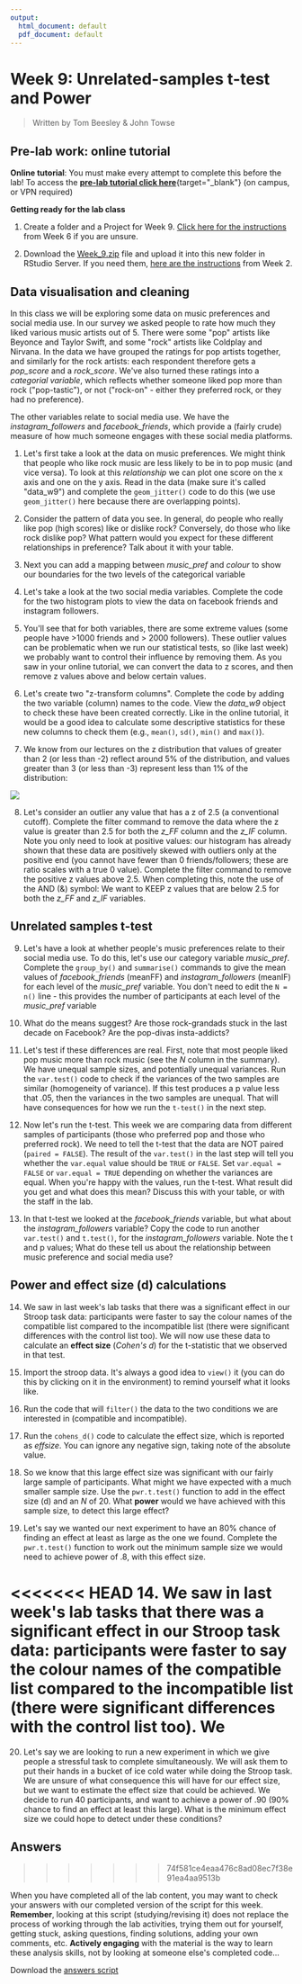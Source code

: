 ```yaml
---
output:
  html_document: default
  pdf_document: default
---
```





# Week 9: Unrelated-samples t-test and Power

> Written by Tom Beesley & John Towse

## Pre-lab work: online tutorial

**Online tutorial**: You must make every attempt to complete this before the lab! To access the [**pre-lab tutorial click here**](https://ma-rconnect.lancs.ac.uk/Week_9_LabPrep){target="_blank"} (on campus, or VPN required)

**Getting ready for the lab class** 

1. Create a folder and a Project for Week 9. [Click here for the instructions](#creating_project) from Week 6 if you are unsure.

2. Download the [Week_9.zip](files/Week_9/Week_9.zip) file and upload it into this new folder in RStudio Server. If you need them, [here are the instructions](#uploading_zip) from Week 2.

## Data visualisation and cleaning

In this class we will be exploring some data on music preferences and social media use. In our survey we asked people to rate how much they liked various music artists out of 5. There were some "pop" artists like Beyonce and Taylor Swift, and some "rock" artists like Coldplay and Nirvana. In the data we have grouped the ratings for pop artists together, and similarly for the rock artists: each respondent therefore gets a *pop_score* and a *rock_score*. We've also turned these ratings into a *categorial variable*, which reflects whether someone liked pop more than rock ("pop-tastic"), or not ("rock-on" - either they preferred rock, or they had no preference).

The other variables relate to social media use. We have the *instagram_followers*  and *facebook_friends*, which provide a (fairly crude) measure of how much someone engages with these social media platforms. 

1. Let's first take a look at the data on music preferences. We might think that people who like rock music are less likely to be in to pop music (and vice versa). To look at this *relationship* we can plot one score on the x axis and one on the y axis. Read in the data (make sure it's called "data_w9") and complete the `geom_jitter()` code to do this (we use `geom_jitter()` here because there are overlapping points). 

2. Consider the pattern of data you see. In general, do people who really like pop (high scores) like or dislike rock? Conversely, do those who like rock dislike pop? What pattern would you expect for these different relationships in preference? Talk about it with your table.

3. Next you can add a mapping between *music_pref* and *colour* to show our boundaries for the two levels of the categorical variable

4. Let's take a look at the two social media variables. Complete the code for the two histogram plots to view the data on facebook friends and instagram followers.

5. You'll see that for both variables, there are some extreme values (some people have >1000 friends and > 2000 followers). These outlier values can be problematic when we run our statistical tests, so (like last week) we probably want to control their influence by removing them. As you saw in your online tutorial, we can convert the data to z scores, and then remove z values above and below certain values.

6. Let's create two "z-transform columns". Complete the code by adding the two variable (column) names to the code. View the *data_w9* object to check these have been created correctly. Like in the online tutorial, it would be a good idea to calculate some descriptive statistics for these new columns to check them (e.g., `mean()`, `sd()`, `min()` and `max()`).

7. We know from our lectures on the z distribution that values of greater than 2 (or less than -2) reflect around 5% of the distribution, and values greater than 3 (or less than -3) represent less than 1% of the distribution:

![](files/Week_9/z_score_figure.png)

8. Let's consider an outlier any value that has a z of 2.5 (a conventional cutoff). Complete the filter command to remove the data where the z value is greater than 2.5 for both the *z_FF* column and the *z_IF* column. Note you only need to look at positive values: our histogram has already shown that these data are positively skewed with outliers only at the positive end (you cannot have fewer than 0 friends/followers; these are ratio scales with a true 0 value). Complete the filter command to remove the positive z values above 2.5. When completing this, note the use of the AND (&) symbol: We want to KEEP z values that are below 2.5 for both the *z_FF* and *z_IF* variables. 

## Unrelated samples t-test

9.  Let's have a look at whether people's music preferences relate to their social media use. To do this, let's use our category variable *music_pref*. Complete the `group_by()` and `summarise()` commands to give the mean values of *facebook_friends* (meanFF) and *instagram_followers* (meanIF) for each level of the *music_pref* variable.  You don't need to edit the `N = n()` line - this provides the number of participants at each level of the *music_pref* variable

10. What do the means suggest? Are those rock-grandads stuck in the last decade on Facebook? Are the pop-divas insta-addicts? 

11. Let's test if these differences are real. First, note that most people liked pop music more than rock music (see the *N* column in the summary). We have unequal sample sizes, and potentially unequal variances. Run the `var.test()` code to check if the variances of the two samples are similar (homogeneity of variance). If this test produces a p value less that .05, then the variances in the two samples are unequal. That will have consequences for how we run the `t-test()` in the next step. 

12. Now let's run the t-test. This week we are comparing data from different samples of participants (those who preferred pop and those who preferred rock). We need to tell the t-test that the data are NOT paired (`paired = FALSE`). The result of the `var.test()` in the last step will tell you whether the `var.equal` value should be `TRUE` or `FALSE`.  Set `var.equal = FALSE` or `var.equal = TRUE` depending on whether the variances are equal. When you're happy with the values, run the t-test. What result did you get and what does this mean? Discuss this with your table, or with the staff in the lab.

13. In that t-test we looked at the *facebook_friends* variable, but what about the *instagram_followers* variable? Copy the code to run another `var.test()` and `t.test()`, for the *instagram_followers* variable. Note the t and p values; What do these tell us about the relationship between music preference and social media use?

## Power and effect size (d) calculations

14. We saw in last week's lab tasks that there was a significant effect in our Stroop task data: participants were faster to say the colour names of the compatible list compared to the incompatible list (there were significant differences with the control list too). We will now use these data to calculate an **effect size** (*Cohen's d*) for the t-statistic that we observed in that test. 

15. Import the stroop data. It's always a good idea to `view()` it (you can do this by clicking on it in the environment) to remind yourself what it looks like. 

16. Run the code that will `filter()` the data to the two conditions we are interested in (compatible and incompatible).

17. Run the `cohens_d()` code to calculate the effect size, which is reported as *effsize*. You can ignore any negative sign, taking note of the absolute value. 

18. So we know that this large effect size was significant with our fairly large sample of participants. What might we have expected with a much smaller sample size. Use the `pwr.t.test()` function to add in the effect size (d) and an *N* of 20. What **power** would we have achieved with this sample size, to detect this large effect?

19. Let's say we wanted our next experiment to have an 80% chance of finding an effect at least as large as the one we found. Complete the `pwr.t.test()` function to work out the minimum sample size we would need to achieve power of .8, with this effect size.

<<<<<<< HEAD
14. We saw in last week's lab tasks that there was a significant effect in our Stroop task data: participants were faster to say the colour names of the compatible list compared to the incompatible list (there were significant differences with the control list too). We 
=======
20. Let's say we are looking to run a new experiment in which we give people a stressful task to complete simultaneously. We will ask them to put their hands in a bucket of ice cold water while doing the Stroop task. We are unsure of what consequence this will have for our effect size, but we want to estimate the effect size that could be achieved. We decide to run 40 participants, and want to achieve a power of .90 (90% chance to find an effect at least this large). What is the minimum effect size we could hope to detect under these conditions?

## Answers
>>>>>>> 74f581ce4eaa476c8ad08ec7f38e91ea4aa9513b

When you have completed all of the lab content, you may want to check your answers with our completed version of the script for this week. **Remember**, looking at this script (studying/revising it) does not replace the process of working through the lab activities, trying them out for yourself, getting stuck, asking questions, finding solutions, adding your own comments, etc. **Actively engaging** with the material is the way to learn these analysis skills, not by looking at someone else's completed code...

Download the [answers script](files/Week_9/Week_9_script_answers.R) 










